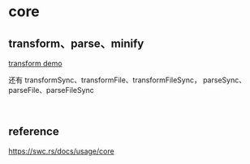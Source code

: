 # core

## transform、parse、minify
[transform demo](./core.js)

还有 transformSync、transformFile、transformFileSync， parseSync、parseFile、parseFileSync

<br>

## reference
https://swc.rs/docs/usage/core